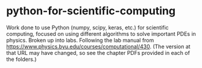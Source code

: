 # python-for-scientific-computing

Work done to use Python (numpy, scipy, keras, etc.) for scientific computing, focused on using different algorithms to solve important PDEs in physics. Broken up into labs. Following the lab manual from https://www.physics.byu.edu/courses/computational/430. (The version at that URL may have changed, so see the chapter PDFs provided in each of the folders.)
